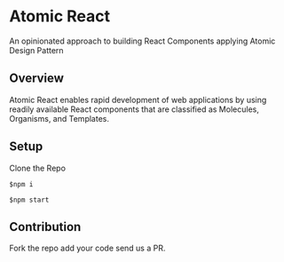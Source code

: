 # Atomic React
An opinionated approach to building React Components applying Atomic Design Pattern

## Overview
Atomic React enables rapid development of web applications by using readily available React components that are classified as Molecules, Organisms, and Templates.

## Setup
Clone the Repo

`$npm i`

`$npm start`

## Contribution
Fork the repo add your code send us a PR.
